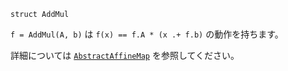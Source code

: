 ```
struct AddMul
```

`f = AddMul(A, b)` は `f(x) == f.A * (x .+ f.b)` の動作を持ちます。

詳細については [`AbstractAffineMap`](@ref) を参照してください。
